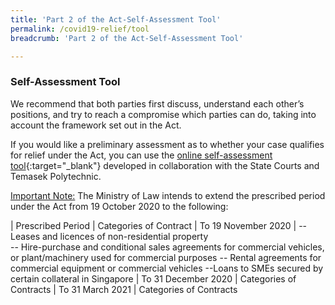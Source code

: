 ```yaml
---
title: 'Part 2 of the Act-Self-Assessment Tool'
permalink: /covid19-relief/tool
breadcrumb: 'Part 2 of the Act-Self-Assessment Tool'

---
```


### Self-Assessment Tool ###

We recommend that both parties first discuss, understand each other’s positions, and try to reach a compromise which parties can do, taking into account the framework set out in the Act.

If you would like a preliminary assessment as to whether your case qualifies for relief under the Act, you can use the [online self-assessment tool](https://go.gov.sg/covid19-assessment-tool){:target="_blank"} developed in collaboration with the State Courts and Temasek Polytechnic.

<u>Important Note:</u> The Ministry of Law intends to extend the prescribed period under the Act from 19 October 2020 to the following: 

| Prescribed Period | Categories of Contract
| To 19 November 2020 | -- Leases and licences of non-residential property <br>-- Hire-purchase and conditional sales agreements for commercial vehicles, or plant/machinery used for commercial purposes -- Rental agreements for commercial equipment or commercial vehicles --Loans to SMEs secured by certain collateral in Singapore
| To  31 December 2020 | Categories of Contracts
| To 31 March 2021 | Categories of Contracts

